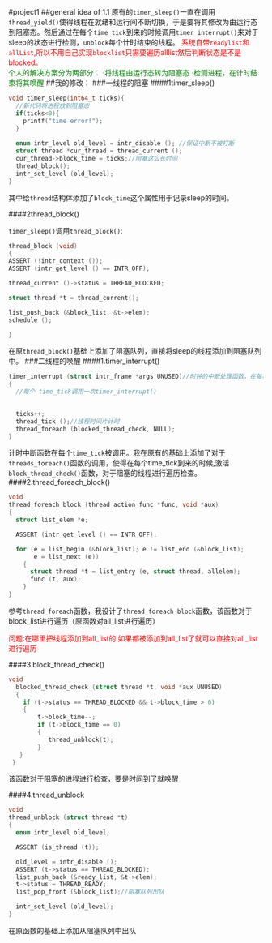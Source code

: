 <!--
 * @Author: CHB
 * @Date: 2021-10-21 10:52:11
 * @LastEditTime: 2021-10-21 13:23:33
 * @LastEditors: Please set LastEditors
 * @Description: In User Settings Edit
 * @FilePath: /pintos/projectRepot.md
-->
#project1
##general idea of 1.1
原有的`timer_sleep()`一直在调用`thread_yield()`使得线程在就绪和运行间不断切换，于是要将其修改为由运行态到阻塞态。然后通过在每个`time_tick`到来的时候调用`timer_interrupt()`来对于sleep的状态进行检测，`unblock`每个计时结束的线程。
<font color = RED>
系统自带`readylist`和`allList`,所以不用自己实现`blocklist`只需要遍历alllist然后判断状态是不是blocked。
</font>
</br>
<font color=GREEN>
个人的解决方案分为两部分：
·将线程由运行态转为阻塞态
·检测进程，在计时结束将其唤醒</font>
##我的修改：
###一线程的阻塞
####1timer_sleep()
```c++
void timer_sleep(int64_t ticks){
  //新代码将进程放到阻塞态  
  if(ticks<0){
    printf("time error!");
  }
  
  enum intr_level old_level = intr_disable (); //保证中断不被打断
  struct thread *cur_thread = thread_current ();
  cur_thread->block_time = ticks;//阻塞这么长时间
  thread_block();
  intr_set_level (old_level);
}
```
其中给`thread`结构体添加了`block_time`这个属性用于记录sleep的时间。



####2thread_block()

   `timer_sleep()`调用`thread_block()`:
   ```c++
   thread_block (void) 
{
  ASSERT (!intr_context ());
  ASSERT (intr_get_level () == INTR_OFF);

  thread_current ()->status = THREAD_BLOCKED;

  struct thread *t = thread_current();

  list_push_back (&block_list, &t->elem);
  schedule ();

}
   ```
在原`thread_block()`基础上添加了阻塞队列，直接将sleep的线程添加到阻塞队列中。
###二线程的唤醒
####1.timer_interrupt()
```c++
timer_interrupt (struct intr_frame *args UNUSED)//时钟的中断处理函数，在每次
{
  //每个 time_tick调用一次timer_interrupt()

  
  ticks++;
  thread_tick ();//线程时间片计时
  thread_foreach (blocked_thread_check, NULL);
}
```
计时中断函数在每个`time_tick`被调用。我在原有的基础上添加了对于`threads_foreach()`函数的调用，使得在每个time_tick到来的时候,激活`block_thread_check()`函数，对于阻塞的线程进行遍历检查。
####2.thread_foreach_block()
```c++
void
thread_foreach_block (thread_action_func *func, void *aux)
{
  struct list_elem *e;

  ASSERT (intr_get_level () == INTR_OFF);

  for (e = list_begin (&block_list); e != list_end (&block_list);
       e = list_next (e))
    {
      struct thread *t = list_entry (e, struct thread, allelem);
      func (t, aux);
    }
}
```
参考`thread_foreach`函数，我设计了`thread_foreach_block`函数，该函数对于block_list进行遍历（原函数对all_list进行遍历）

<font color=RED>问题:在哪里把线程添加到all_list的</font>
<font color=RED>如果都被添加到all_list了就可以直接对all_list进行遍历</font><br />


####3.block_thread_check()

```c++
void
  blocked_thread_check (struct thread *t, void *aux UNUSED)
  {
    if (t->status == THREAD_BLOCKED && t->block_time > 0)
    {
        t->block_time--;
        if (t->block_time == 0)
        {
           thread_unblock(t);
        }
   }
 }
```
该函数对于阻塞的进程进行检查，要是时间到了就唤醒

####4.thread_unblock
```c++
void
thread_unblock (struct thread *t) 
{
  enum intr_level old_level;

  ASSERT (is_thread (t));

  old_level = intr_disable ();
  ASSERT (t->status == THREAD_BLOCKED);
  list_push_back (&ready_list, &t->elem);
  t->status = THREAD_READY;
  list_pop_front (&block_list);//阻塞队列出队 

  intr_set_level (old_level);
}

```
在原函数的基础上添加从阻塞队列中出队
